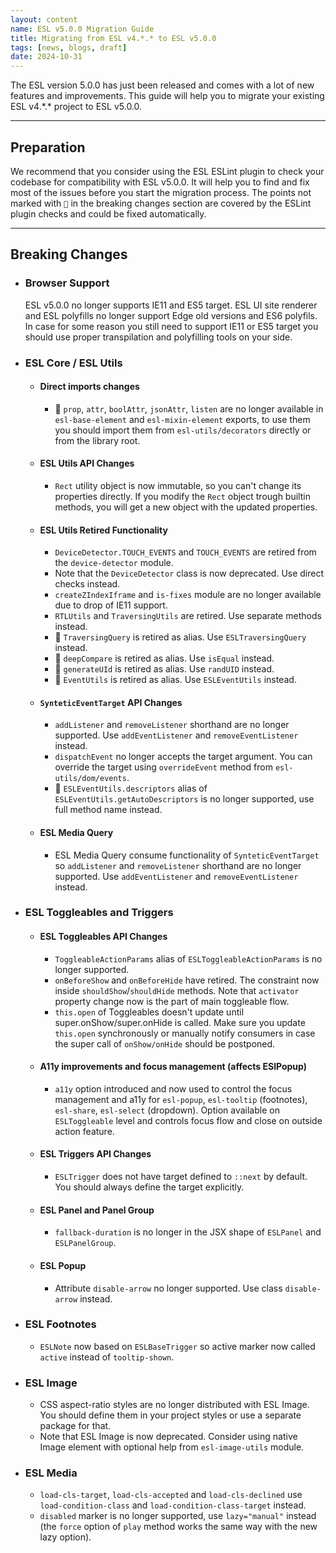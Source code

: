 ```yaml
---
layout: content
name: ESL v5.0.0 Migration Guide
title: Migrating from ESL v4.*.* to ESL v5.0.0
tags: [news, blogs, draft]
date: 2024-10-31
---
```


The ESL version 5.0.0 has just been released and comes with a lot of new features and improvements. 
This guide will help you to migrate your existing ESL v4.\*.* project to ESL v5.0.0.

---

## Preparation
We recommend that you consider using the ESL ESLint plugin to check your codebase for compatibility with ESL v5.0.0.
It will help you to find and fix most of the issues before you start the migration process.
The points not marked with `🔧` in the breaking changes section are covered by the ESLint plugin checks and could be fixed automatically.

---

## Breaking Changes

- ### Browser Support
  ESL v5.0.0 no longer supports IE11 and ES5 target. 
  ESL UI site renderer and ESL polyfills no longer support Edge old versions and ES6 polyfils.
  In case for some reason you still need to support IE11 or ES5 target you should use proper transpilation and polyfilling tools on your side.

- ### ESL Core / ESL Utils
  - #### Direct imports changes
    - 🔧 `prop`, `attr`, `boolAttr`, `jsonAttr`, `listen` are no longer available in `esl-base-element` and `esl-mixin-element` exports,
    to use them you should import them from `esl-utils/decorators` directly or from the library root.
  - #### ESL Utils API Changes
    - `Rect` utility object is now immutable, so you can't change its properties directly. 
    If you modify the `Rect` object trough builtin methods, you will get a new object with the updated properties.
  - #### ESL Utils Retired Functionality
    - `DeviceDetector.TOUCH_EVENTS` and `TOUCH_EVENTS` are retired from the `device-detector` module.
    - Note that the `DeviceDetector` class is now deprecated. Use direct checks instead.
    - `createZIndexIframe` and `is-fixes` module are no longer available due to drop of IE11 support.
    - `RTLUtils` and `TraversingUtils` are retired. Use separate methods instead.
    - 🔧 `TraversingQuery` is retired as alias. Use `ESLTraversingQuery` instead.
    - 🔧 `deepCompare` is retired as alias. Use `isEqual` instead.
    - 🔧 `generateUId` is retired as alias. Use `randUID` instead.
    - 🔧 `EventUtils` is retired as alias. Use `ESLEventUtils` instead.
  - #### `SynteticEventTarget` API Changes
    - `addListener` and `removeListener` shorthand are no longer supported. Use `addEventListener` and `removeEventListener` instead.
    - `dispatchEvent` no longer accepts the target argument. 
      You can override the target using `overrideEvent` method from `esl-utils/dom/events`.
    - 🔧 `ESLEventUtils.descriptors` alias of `ESLEventUtils.getAutoDescriptors` is no longer supported, use full method name instead.
  - #### ESL Media Query
    - ESL Media Query consume functionality of `SynteticEventTarget` so `addListener` and `removeListener` shorthand are no longer supported. 
    Use `addEventListener` and `removeEventListener` instead.

- ### ESL Toggleables and Triggers
  - #### ESL Toggleables API Changes
    - `ToggleableActionParams` alias of `ESLToggleableActionParams` is no longer supported.
    - `onBeforeShow` and `onBeforeHide` have retired. The constraint now inside `shouldShow`/`shouldHide` methods. 
      Note that `activator` property change now is the part of main toggleable flow.
    - `this.open` of Toggleables doesn't update until super.onShow/super.onHide is called. 
      Make sure you update `this.open` synchronously or manually notify consumers in case the super call of `onShow/onHide` should be postponed.
  - #### A11y improvements and focus management (affects ESlPopup)
    - `a11y` option introduced and now used to control the focus management and a11y for `esl-popup`, `esl-tooltip` (footnotes), `esl-share`, `esl-select` (dropdown).
      Option available on `ESLToggleable` level and controls focus flow and close on outside action feature.
  - #### ESL Triggers API Changes
    - `ESLTrigger` does not have target defined to `::next` by default. You should always define the target explicitly.
  - #### ESL Panel and Panel Group
    - `fallback-duration` is no longer in the JSX shape of `ESLPanel` and `ESLPanelGroup`.
  - #### ESL Popup
    - Attribute `disable-arrow` no longer supported. Use class `disable-arrow` instead.

- ### ESL Footnotes
  - `ESLNote` now based on `ESLBaseTrigger` so active marker now called `active` instead of `tooltip-shown`.

- ### ESL Image
  - CSS aspect-ratio styles are no longer distributed with ESL Image. 
    You should define them in your project styles or use a separate package for that.
  - Note that ESL Image is now deprecated. Consider using native Image element with optional help from `esl-image-utils` module. 

- ### ESL Media
  - `load-cls-target`, `load-cls-accepted` and `load-cls-declined` use `load-condition-class` and `load-condition-class-target` instead.
  - `disabled` marker is no longer supported, use `lazy="manual"` instead (the `force` option of `play` method works the same way with the new lazy option).
